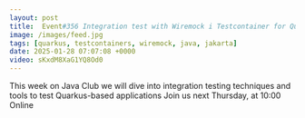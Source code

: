 ```yaml
---
layout: post
title:  Event#356 Integration test with Wiremock i Testcontainer for Quarkuss app by Pavlo Chornyi
image: /images/feed.jpg
tags: [quarkus, testcontainers, wiremock, java, jakarta]
date: 2025-01-28 07:07:08 +0000
video: sKxdM8XaG1YQ8Od0
---
```


This week on Java Club we will dive into integration testing techniques and tools to test Quarkus-based applications
Join us next Thursday, at 10:00 Online
